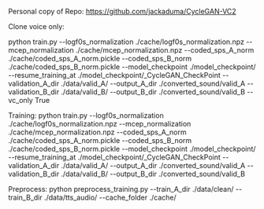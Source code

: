 Personal copy of Repo: https://github.com/jackaduma/CycleGAN-VC2  

Clone voice only:  

python train.py --logf0s_normalization ./cache/logf0s_normalization.npz --mcep_normalization ./cache/mcep_normalization.npz --coded_sps_A_norm ./cache/coded_sps_A_norm.pickle --coded_sps_B_norm ./cache/coded_sps_B_norm.pickle --model_checkpoint ./model_checkpoint/ --resume_training_at ./model_checkpoint/_CycleGAN_CheckPoint --validation_A_dir ./data/valid_A/ --output_A_dir ./converted_sound/valid_A --validation_B_dir ./data/valid_B/ --output_B_dir ./converted_sound/valid_B --vc_only True  

Training:
python train.py --logf0s_normalization ./cache/logf0s_normalization.npz --mcep_normalization ./cache/mcep_normalization.npz --coded_sps_A_norm ./cache/coded_sps_A_norm.pickle --coded_sps_B_norm ./cache/coded_sps_B_norm.pickle --model_checkpoint ./model_checkpoint/ --resume_training_at ./model_checkpoint/_CycleGAN_CheckPoint --validation_A_dir ./data/valid_A/ --output_A_dir ./converted_sound/valid_A --validation_B_dir ./data/valid_B/ --output_B_dir ./converted_sound/valid_B 

Preprocess:
python preprocess_training.py --train_A_dir ./data/clean/ --train_B_dir ./data/tts_audio/ --cache_folder ./cache/